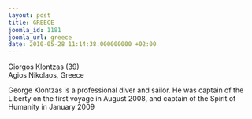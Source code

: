 ```yaml
---
layout: post
title: GREECE
joomla_id: 1181
joomla_url: greece
date: 2010-05-28 11:14:38.000000000 +02:00
---
```

<p>Giorgos Klontzas (39)<br />Agios   Nikolaos, Greece</p>
<p>George Klontzas is a professional diver and sailor. He was captain of the Liberty on the first voyage in August 2008, and captain of the Spirit of Humanity in January 2009</p>
